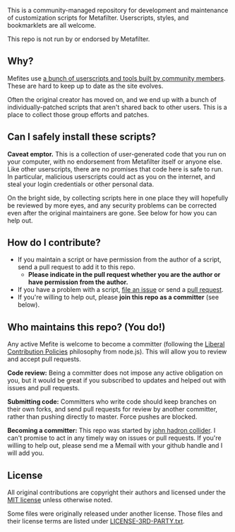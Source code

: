 This is a community-managed repository for development and maintenance of customization scripts for Metafilter.
Userscripts, styles, and bookmarklets are all welcome.

This repo is not run by or endorsed by Metafilter. 

Why?
----

Mefites use [a bunch of userscripts and tools built by community members](http://mefiwiki.com/wiki/Greasemonkey_Scripts_and_Plugins).
These are hard to keep up to date as the site evolves.

Often the original creator has moved on, and we end up with
a bunch of individually-patched scripts that aren't shared back to other users. This is a place to collect those group
efforts and patches.

Can I safely install these scripts?
-----------------------------------

__Caveat emptor.__ This is a collection of user-generated code that you run on your computer, with no endorsement from
Metafilter itself or anyone else. Like other userscripts, there are no promises that code here is safe to run. In particular,
malicious userscripts could act as you on the internet, and steal your login credentials or other personal data.

On the bright side, by collecting scripts here in one place they will hopefully be reviewed by more eyes, and any
security problems can be corrected even after the original maintainers are gone. See below for how you
can help out.

How do I contribute?
--------------------

* If you maintain a script or have permission from the author of a script, send a pull request to add it to this repo.
    * __Please indicate in the pull request whether you are the author or have permission from the author.__
* If you have a problem with a script, [file an issue](https://github.com/mefiscripts/mefiscripts/issues) or send a [pull request](https://github.com/mefiscripts/mefiscripts/pulls).
* If you're willing to help out, please __join this repo as a committer__ (see below).

Who maintains this repo? (You do!)
----------------------------------

Any active Mefite is welcome to become a committer (following the 
[Liberal Contribution Policies](https://opensource.com/life/16/5/growing-contributor-base-modern-open-source)
philosophy from node.js). This will allow you to review and accept pull requests.

__Code review:__ Being a committer does not impose any active obligation on you, but it would be great if you subscribed
to updates and helped out with issues and pull requests.

__Submitting code:__ Committers who write code should keep branches on their own forks, and send pull requests for review by another committer,
rather than pushing directly to master. Force pushes are blocked.

__Becoming a committer:__ This repo was started by [john hadron collider](https://www.metafilter.com/user/240049). I can't promise to act in any
timely way on issues or pull requests. If you're willing to help out, please send me a Memail with your github handle
and I will add you.

License
-------

All original contributions are copyright their authors and licensed under the [MIT license](LICENSE) unless otherwise noted.

Some files were originally released under another license. Those files and their
license terms are listed under [LICENSE-3RD-PARTY.txt](LICENSE-3RD-PARTY.txt).
